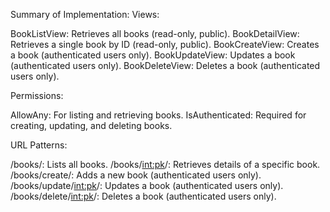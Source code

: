 Summary of Implementation:
Views:

BookListView: Retrieves all books (read-only, public).
BookDetailView: Retrieves a single book by ID (read-only, public).
BookCreateView: Creates a book (authenticated users only).
BookUpdateView: Updates a book (authenticated users only).
BookDeleteView: Deletes a book (authenticated users only).

Permissions:

AllowAny: For listing and retrieving books.
IsAuthenticated: Required for creating, updating, and deleting books.

URL Patterns:

/books/: Lists all books.
/books/<int:pk>/: Retrieves details of a specific book.
/books/create/: Adds a new book (authenticated users only).
/books/update/<int:pk>/: Updates a book (authenticated users only).
/books/delete/<int:pk>/: Deletes a book (authenticated users only).